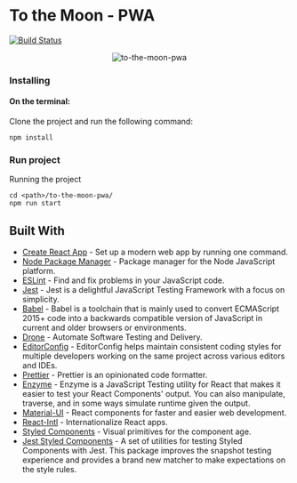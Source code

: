 # To the Moon - PWA

[![Build Status](https://cloud.drone.io/api/badges/matheuslab/to-the-moon-pwa/status.svg)](https://cloud.drone.io/matheuslab/to-the-moon-pwa)

<p align="center">
  <img src="https://steamcdn-a.akamaihd.net/steam/apps/206440/capsule_616x353.jpg?t=1530767611" alt="to-the-moon-pwa" align="center" />
</p>

### Installing

#### On the terminal:

Clone the project and run the following command:
```
npm install
```
### Run project

Running the project
```
cd <path>/to-the-moon-pwa/
npm run start
```

## Built With

* [Create React App](https://github.com/facebook/create-react-app) - Set up a modern web app by running one command.
* [Node Package Manager](https://www.npmjs.com/) - Package manager for the Node JavaScript platform.
* [ESLint](https://eslint.org/) - Find and fix problems in your JavaScript code.
* [Jest](https://jestjs.io/en/) - Jest is a delightful JavaScript Testing Framework with a focus on simplicity.
* [Babel](https://babeljs.io/) - Babel is a toolchain that is mainly used to convert ECMAScript 2015+ code into a backwards compatible version of JavaScript in current and older browsers or environments.
* [Drone](https://drone.io/) - Automate Software Testing and Delivery.
* [EditorConfig](https://editorconfig.org/) - EditorConfig helps maintain consistent coding styles for multiple developers working on the same project across various editors and IDEs.
* [Prettier](https://prettier.io/) - Prettier is an opinionated code formatter.
* [Enzyme](https://enzymejs.github.io/enzyme/) - Enzyme is a JavaScript Testing utility for React that makes it easier to test your React Components' output. You can also manipulate, traverse, and in some ways simulate runtime given the output.
* [Material-UI](https://material-ui.com/) - React components for faster and easier web development.
* [React-Intl](https://github.com/formatjs/react-intl) - Internationalize React apps.
* [Styled Components](https://styled-components.com/) - Visual primitives for the component age.
* [Jest Styled Components](https://github.com/styled-components/jest-styled-components) - A set of utilities for testing Styled Components with Jest. This package improves the snapshot testing experience and provides a brand new matcher to make expectations on the style rules.
